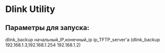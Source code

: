 # Dlink Utility

## Параметры для запуска:
dlink_backup начальный_IP,конечный_ip ip_TFTP_server'a
(dlink_backup 192.168.1.3,192.168.1.254 192.168.1.2)